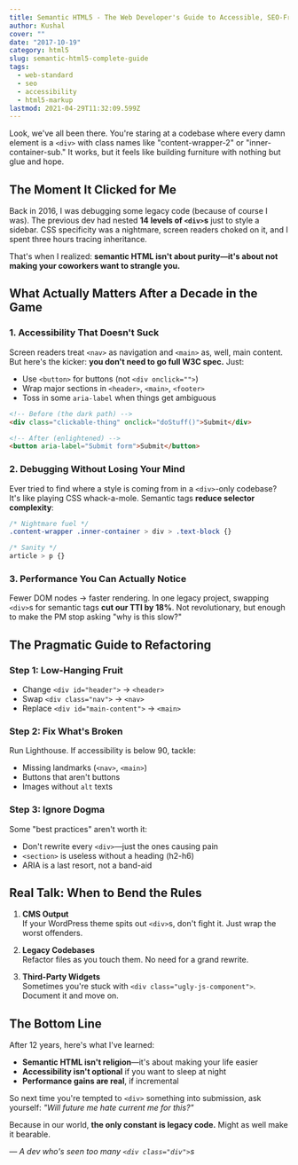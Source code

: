 ```yaml
---
title: Semantic HTML5 - The Web Developer's Guide to Accessible, SEO-Friendly Markup
author: Kushal
cover: ""
date: "2017-10-19"
category: html5
slug: semantic-html5-complete-guide
tags:
  - web-standard
  - seo
  - accessibility
  - html5-markup
lastmod: 2021-04-29T11:32:09.599Z
---
```


Look, we've all been there. You're staring at a codebase where every damn element is a `<div>` with class names like "content-wrapper-2" or "inner-container-sub." It works, but it feels like building furniture with nothing but glue and hope.

## **The Moment It Clicked for Me**

Back in 2016, I was debugging some legacy code (because of course I was). The previous dev had nested **14 levels of `<div>`s** just to style a sidebar. CSS specificity was a nightmare, screen readers choked on it, and I spent three hours tracing inheritance.

That's when I realized: **semantic HTML isn't about purity—it's about not making your coworkers want to strangle you.**



## **What Actually Matters After a Decade in the Game**

### 1. **Accessibility That Doesn't Suck**
Screen readers treat `<nav>` as navigation and `<main>` as, well, main content. But here's the kicker: **you don't need to go full W3C spec.** Just:
- Use `<button>` for buttons (not `<div onclick="">`)
- Wrap major sections in `<header>`, `<main>`, `<footer>`
- Toss in some `aria-label` when things get ambiguous

```html
<!-- Before (the dark path) -->
<div class="clickable-thing" onclick="doStuff()">Submit</div>

<!-- After (enlightened) -->
<button aria-label="Submit form">Submit</button>
```

### 2. **Debugging Without Losing Your Mind**
Ever tried to find where a style is coming from in a `<div>`-only codebase? It's like playing CSS whack-a-mole. Semantic tags **reduce selector complexity**:
```css
/* Nightmare fuel */
.content-wrapper .inner-container > div > .text-block {}

/* Sanity */
article > p {}
```

### 3. **Performance You Can Actually Notice**
Fewer DOM nodes → faster rendering. In one legacy project, swapping `<div>`s for semantic tags **cut our TTI by 18%**. Not revolutionary, but enough to make the PM stop asking "why is this slow?"

## **The Pragmatic Guide to Refactoring**

### **Step 1: Low-Hanging Fruit**
- Change `<div id="header">` → `<header>`
- Swap `<div class="nav">` → `<nav>`
- Replace `<div id="main-content">` → `<main>`

### **Step 2: Fix What's Broken**
Run Lighthouse. If accessibility is below 90, tackle:
- Missing landmarks (`<nav>`, `<main>`)
- Buttons that aren't buttons
- Images without `alt` texts

### **Step 3: Ignore Dogma**
Some "best practices" aren't worth it:
- Don't rewrite every `<div>`—just the ones causing pain
- `<section>` is useless without a heading (h2-h6)
- ARIA is a last resort, not a band-aid

## **Real Talk: When to Bend the Rules**

1. **CMS Output**  
   If your WordPress theme spits out `<div>`s, don't fight it. Just wrap the worst offenders.

2. **Legacy Codebases**  
   Refactor files as you touch them. No need for a grand rewrite.

3. **Third-Party Widgets**  
   Sometimes you're stuck with `<div class="ugly-js-component">`. Document it and move on.

## **The Bottom Line**

After 12 years, here's what I've learned:
- **Semantic HTML isn't religion**—it's about making your life easier
- **Accessibility isn't optional** if you want to sleep at night
- **Performance gains are real**, if incremental

So next time you're tempted to `<div>` something into submission, ask yourself: *"Will future me hate current me for this?"*  

Because in our world, **the only constant is legacy code.** Might as well make it bearable.  

*— A dev who's seen too many `<div class="div">`s*  



<!--stackedit_data:
eyJoaXN0b3J5IjpbLTE5MjQzNDI3NCwtMjA4MDg5OTIyNywtMT
M1MTg0MTg2NiwtOTgwNTQ5NzUsLTUyMDE0NTc4NSw5Njg1ODQ1
MDIsMjA2NjM1ODk1NSwtNjY5MjQwMDY3LDEwNDE5Mzk4NTksMT
Q5MDkyMjk1MCwxMTYxNTQwOTg2LDE3OTY3MDA3MTMsNDQxOTg2
MzUwLC0xOTk4NTE3MzcwXX0=
-->